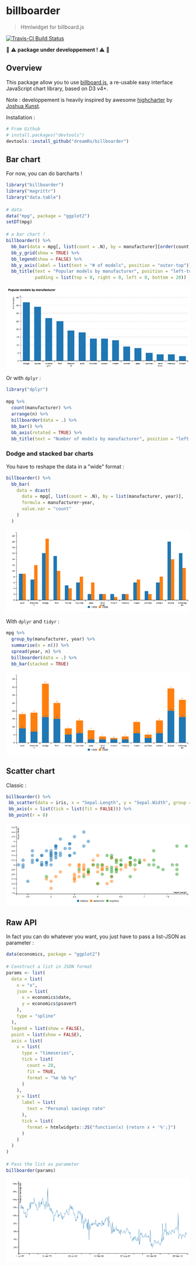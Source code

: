 # billboarder


> Htmlwidget for billboard.js

[![Travis-CI Build Status](https://travis-ci.org/dreamRs/billboarder.svg?branch=master)](https://travis-ci.org/dreamRs/billboarder)


:construction: :warning: **package under developpement !** :warning: :construction:


## Overview

This package allow you to use [billboard.js](https://naver.github.io/billboard.js/),
a re-usable easy interface JavaScript chart library, based on D3 v4+.

Note : developpement is heavily inspired by awesome [highcharter](http://jkunst.com/highcharter/) by [Joshua Kunst](https://github.com/jbkunst).


Installation :
```r
# From Github
# install.packages("devtools")
devtools::install_github("dreamRs/billboarder")
```


## Bar chart

For now, you can do barcharts !


```r
library("billboarder")
library("magrittr")
library("data.table")

# data
data("mpg", package = "ggplot2")
setDT(mpg)

# a bar chart !
billboarder() %>%
  bb_bar(data = mpg[, list(count = .N), by = manufacturer][order(count, decreasing = TRUE)]) %>%
  bb_y_grid(show = TRUE) %>%
  bb_legend(show = FALSE) %>% 
  bb_y_axis(label = list(text = "# of models", position = "outer-top")) %>% 
  bb_title(text = "Popular models by manufacturer", position = "left-top", 
           padding = list(top = 0, right = 0, left = 0, bottom = 20))
```

![](inst/img/barchart0.png)



Or with `dplyr` :

```r
library("dplyr")

mpg %>% 
  count(manufacturer) %>% 
  arrange(n) %>% 
  billboarder(data = .) %>% 
  bb_bar() %>%
  bb_axis(rotated = TRUE) %>%
  bb_title(text = "Number of models by manufacturer", position = "left-top")
```




### Dodge and stacked bar charts

You have to reshape the data in a "wide" format :

```r
billboarder() %>%
  bb_bar(
    data = dcast(
      data = mpg[, list(count = .N), by = list(manufacturer, year)],
      formula = manufacturer~year,
      value.var = "count"
    )
  )

```

![](inst/img/barchart_dodge1.png)


With `dplyr` and `tidyr` :

```r
mpg %>% 
  group_by(manufacturer, year) %>% 
  summarise(n = n()) %>% 
  spread(year, n) %>% 
  billboarder(data = .) %>%
  bb_bar(stacked = TRUE)

```

![](inst/img/barchart_stacked1.png)



## Scatter chart

Classic :

```r
billboarder() %>% 
 bb_scatter(data = iris, x = "Sepal.Length", y = "Sepal.Width", group = "Species") %>% 
 bb_axis(x = list(tick = list(fit = FALSE))) %>% 
 bb_point(r = 8)

```
![](inst/img/scatterchart0.png)


## Raw API

In fact you can do whatever you want, you just have to pass a list-JSON as parameter :


```r
data(economics, package = "ggplot2")

# Construct a list in JSON format
params <- list(
  data = list(
    x = "x",
    json = list(
      x = economics$date,
      y = economics$psavert
    ),
    type = "spline"
  ),
  legend = list(show = FALSE),
  point = list(show = FALSE),
  axis = list(
    x = list(
      type = "timeseries",
      tick = list(
        count = 20,
        fit = TRUE,
        format = "%e %b %y"
      )
    ),
    y = list(
      label = list(
        text = "Personal savings rate"
      ),
      tick = list(
        format = htmlwidgets::JS("function(x) {return x + '%';}")
      )
    )
  )
)

# Pass the list as parameter
billboarder(params)
```

![](inst/img/linechart0.png)

